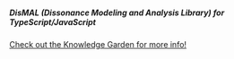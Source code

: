 ##### DisMAL (Dissonance Modeling and Analysis Library) for TypeScript/JavaScript

[Check out the Knowledge Garden for more info!](https://garden.spectraldiscord.com/#/page/dismal)
